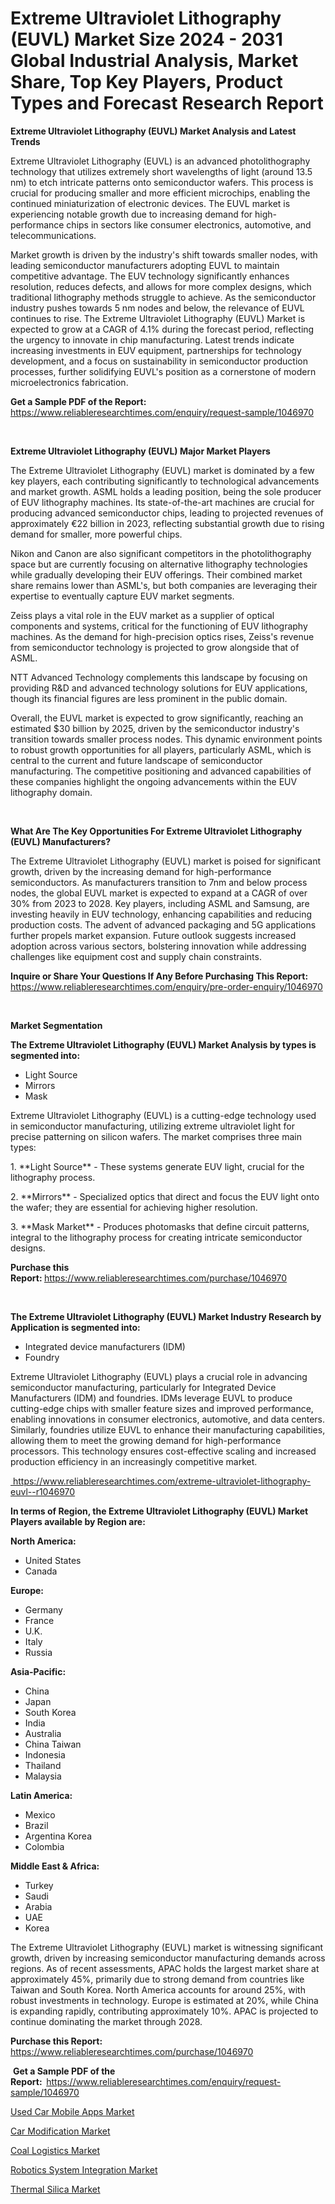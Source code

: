 <p><h1>Extreme Ultraviolet Lithography (EUVL) Market Size 2024 - 2031 Global Industrial Analysis, Market Share, Top Key Players, Product Types and Forecast Research Report</h1></p><p><strong>Extreme Ultraviolet Lithography (EUVL) Market Analysis and Latest Trends</strong></p>
<p><p>Extreme Ultraviolet Lithography (EUVL) is an advanced photolithography technology that utilizes extremely short wavelengths of light (around 13.5 nm) to etch intricate patterns onto semiconductor wafers. This process is crucial for producing smaller and more efficient microchips, enabling the continued miniaturization of electronic devices. The EUVL market is experiencing notable growth due to increasing demand for high-performance chips in sectors like consumer electronics, automotive, and telecommunications.</p><p>Market growth is driven by the industry's shift towards smaller nodes, with leading semiconductor manufacturers adopting EUVL to maintain competitive advantage. The EUV technology significantly enhances resolution, reduces defects, and allows for more complex designs, which traditional lithography methods struggle to achieve. As the semiconductor industry pushes towards 5 nm nodes and below, the relevance of EUVL continues to rise. The Extreme Ultraviolet Lithography (EUVL) Market is expected to grow at a CAGR of 4.1% during the forecast period, reflecting the urgency to innovate in chip manufacturing. Latest trends indicate increasing investments in EUV equipment, partnerships for technology development, and a focus on sustainability in semiconductor production processes, further solidifying EUVL's position as a cornerstone of modern microelectronics fabrication.</p></p>
<p><strong>Get a Sample PDF of the Report:&nbsp;</strong> <a href="https://www.reliableresearchtimes.com/enquiry/request-sample/1046970?utm_campaign=2007&utm_medium=2&utm_source=Github&utm_content=ia&utm_term=26122024&utm_id=extreme-ultraviolet-lithography-euvl">https://www.reliableresearchtimes.com/enquiry/request-sample/1046970</a></p>
<p>&nbsp;</p>
<p><strong>Extreme Ultraviolet Lithography (EUVL) Major Market Players</strong></p>
<p><p>The Extreme Ultraviolet Lithography (EUVL) market is dominated by a few key players, each contributing significantly to technological advancements and market growth. ASML holds a leading position, being the sole producer of EUV lithography machines. Its state-of-the-art machines are crucial for producing advanced semiconductor chips, leading to projected revenues of approximately €22 billion in 2023, reflecting substantial growth due to rising demand for smaller, more powerful chips. </p><p>Nikon and Canon are also significant competitors in the photolithography space but are currently focusing on alternative lithography technologies while gradually developing their EUV offerings. Their combined market share remains lower than ASML's, but both companies are leveraging their expertise to eventually capture EUV market segments. </p><p>Zeiss plays a vital role in the EUV market as a supplier of optical components and systems, critical for the functioning of EUV lithography machines. As the demand for high-precision optics rises, Zeiss's revenue from semiconductor technology is projected to grow alongside that of ASML.</p><p>NTT Advanced Technology complements this landscape by focusing on providing R&D and advanced technology solutions for EUV applications, though its financial figures are less prominent in the public domain.</p><p>Overall, the EUVL market is expected to grow significantly, reaching an estimated $30 billion by 2025, driven by the semiconductor industry's transition towards smaller process nodes. This dynamic environment points to robust growth opportunities for all players, particularly ASML, which is central to the current and future landscape of semiconductor manufacturing. The competitive positioning and advanced capabilities of these companies highlight the ongoing advancements within the EUV lithography domain.</p></p>
<p>&nbsp;</p>
<p><strong>What Are The Key Opportunities For Extreme Ultraviolet Lithography (EUVL) Manufacturers?</strong></p>
<p><p>The Extreme Ultraviolet Lithography (EUVL) market is poised for significant growth, driven by the increasing demand for high-performance semiconductors. As manufacturers transition to 7nm and below process nodes, the global EUVL market is expected to expand at a CAGR of over 30% from 2023 to 2028. Key players, including ASML and Samsung, are investing heavily in EUV technology, enhancing capabilities and reducing production costs. The advent of advanced packaging and 5G applications further propels market expansion. Future outlook suggests increased adoption across various sectors, bolstering innovation while addressing challenges like equipment cost and supply chain constraints.</p></p>
<p><strong>Inquire or Share Your Questions If Any Before Purchasing This Report:</strong> <a href="https://www.reliableresearchtimes.com/enquiry/pre-order-enquiry/1046970?utm_campaign=2007&utm_medium=2&utm_source=Github&utm_content=ia&utm_term=26122024&utm_id=extreme-ultraviolet-lithography-euvl">https://www.reliableresearchtimes.com/enquiry/pre-order-enquiry/1046970</a></p>
<p>&nbsp;</p>
<p><strong>Market Segmentation</strong></p>
<p><strong>The Extreme Ultraviolet Lithography (EUVL) Market Analysis by types is segmented into:</strong></p>
<p><ul><li>Light Source</li><li>Mirrors</li><li>Mask</li></ul></p>
<p><p>Extreme Ultraviolet Lithography (EUVL) is a cutting-edge technology used in semiconductor manufacturing, utilizing extreme ultraviolet light for precise patterning on silicon wafers. The market comprises three main types: </p><p>1. **Light Source** - These systems generate EUV light, crucial for the lithography process.</p><p>2. **Mirrors** - Specialized optics that direct and focus the EUV light onto the wafer; they are essential for achieving higher resolution.</p><p>3. **Mask Market** - Produces photomasks that define circuit patterns, integral to the lithography process for creating intricate semiconductor designs.</p></p>
<p><strong>Purchase this Report:&nbsp;</strong><a href="https://www.reliableresearchtimes.com/purchase/1046970?utm_campaign=2007&utm_medium=2&utm_source=Github&utm_content=ia&utm_term=26122024&utm_id=extreme-ultraviolet-lithography-euvl">https://www.reliableresearchtimes.com/purchase/1046970</a></p>
<p>&nbsp;</p>
<p><strong>The Extreme Ultraviolet Lithography (EUVL) Market Industry Research by Application is segmented into:</strong></p>
<p><ul><li>Integrated device manufacturers (IDM)</li><li>Foundry</li></ul></p>
<p><p>Extreme Ultraviolet Lithography (EUVL) plays a crucial role in advancing semiconductor manufacturing, particularly for Integrated Device Manufacturers (IDM) and foundries. IDMs leverage EUVL to produce cutting-edge chips with smaller feature sizes and improved performance, enabling innovations in consumer electronics, automotive, and data centers. Similarly, foundries utilize EUVL to enhance their manufacturing capabilities, allowing them to meet the growing demand for high-performance processors. This technology ensures cost-effective scaling and increased production efficiency in an increasingly competitive market.</p></p>
<p><a href="https://www.reliableresearchtimes.com/extreme-ultraviolet-lithography-euvl--r1046970?utm_campaign=2007&utm_medium=2&utm_source=Github&utm_content=ia&utm_term=26122024&utm_id=extreme-ultraviolet-lithography-euvl">&nbsp;https://www.reliableresearchtimes.com/extreme-ultraviolet-lithography-euvl--r1046970</a></p>
<p><strong>In terms of Region, the Extreme Ultraviolet Lithography (EUVL) Market Players available by Region are:</strong></p>
<p>
    <p> <strong> North America: </strong>
        <ul>
            <li>United States</li>
            <li>Canada</li>
        </ul>
        </p> 
    <p> <strong> Europe: </strong>
        <ul>
            <li>Germany</li>
            <li>France</li>
            <li>U.K.</li>
            <li>Italy</li>
            <li>Russia</li>
        </ul>
        </p> 
    <p> <strong> Asia-Pacific: </strong>
        <ul>
            <li>China</li>
            <li>Japan</li>
            <li>South Korea</li>
            <li>India</li>
            <li>Australia</li>
            <li>China Taiwan</li>
            <li>Indonesia</li>
            <li>Thailand</li>
            <li>Malaysia</li>
        </ul>
        </p> 
    <p> <strong> Latin America: </strong>
        <ul>
            <li>Mexico</li>
            <li>Brazil</li>
            <li>Argentina Korea</li>
            <li>Colombia</li>
        </ul>
        </p> 
    <p> <strong> Middle East & Africa: </strong>
        <ul>
            <li>Turkey</li>
            <li>Saudi</li>
            <li>Arabia</li>
            <li>UAE</li>
            <li>Korea</li>
        </ul>
    </p>
    </p>
<p><p>The Extreme Ultraviolet Lithography (EUVL) market is witnessing significant growth, driven by increasing semiconductor manufacturing demands across regions. As of recent assessments, APAC holds the largest market share at approximately 45%, primarily due to strong demand from countries like Taiwan and South Korea. North America accounts for around 25%, with robust investments in technology. Europe is estimated at 20%, while China is expanding rapidly, contributing approximately 10%. APAC is projected to continue dominating the market through 2028.</p></p>
<p><strong>Purchase this Report: </strong><a href="https://www.reliableresearchtimes.com/purchase/1046970?utm_campaign=2007&utm_medium=2&utm_source=Github&utm_content=ia&utm_term=26122024&utm_id=extreme-ultraviolet-lithography-euvl">https://www.reliableresearchtimes.com/purchase/1046970</a></p>
<p>&nbsp;<strong>Get a Sample PDF of the Report:&nbsp;&nbsp;</strong><a href="https://www.reliableresearchtimes.com/enquiry/request-sample/1046970?utm_campaign=2007&utm_medium=2&utm_source=Github&utm_content=ia&utm_term=26122024&utm_id=extreme-ultraviolet-lithography-euvl">https://www.reliableresearchtimes.com/enquiry/request-sample/1046970</a></p>
<p><strong></strong></p>
<p><p><a href="https://www.linkedin.com/pulse/comprehensive-examination-used-car-mobile-apps-market-basis-zvxac?utm_campaign=2007&utm_medium=2&utm_source=Github&utm_content=ia&utm_term=26122024&utm_id=extreme-ultraviolet-lithography-euvl">Used Car Mobile Apps Market</a></p><p><a href="https://www.linkedin.com/pulse/c-glance-reports-anmec?utm_campaign=2007&utm_medium=2&utm_source=Github&utm_content=ia&utm_term=26122024&utm_id=extreme-ultraviolet-lithography-euvl">Car Modification Market</a></p><p><a href="https://www.linkedin.com/pulse/coal-logistics-market-report-2024-2031-highlights-growth-abyie?utm_campaign=2007&utm_medium=2&utm_source=Github&utm_content=ia&utm_term=26122024&utm_id=extreme-ultraviolet-lithography-euvl">Coal Logistics Market</a></p><p><a href="https://www.linkedin.com/pulse/insightful-robotics-system-integration-market-report-analyzing-9xpyf?utm_campaign=2007&utm_medium=2&utm_source=Github&utm_content=ia&utm_term=26122024&utm_id=extreme-ultraviolet-lithography-euvl">Robotics System Integration Market</a></p><p><a href="https://www.linkedin.com/pulse/market-revenue-growth-forecast-thermal-silica-126-cagr-from-55uge?utm_campaign=2007&utm_medium=2&utm_source=Github&utm_content=ia&utm_term=26122024&utm_id=extreme-ultraviolet-lithography-euvl">Thermal Silica Market</a></p></p>